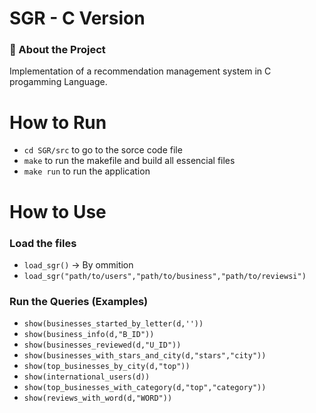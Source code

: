 # SGR - C Version

### 🎯 About the Project

Implementation of a recommendation management system in C progamming Language.

# How to Run
* `cd SGR/src` to go to the sorce code file
* `make` to run the makefile and build all essencial files
* `make run` to run the application

# How to Use

### Load the files
* `load_sgr()` -> By ommition
* `load_sgr("path/to/users","path/to/business","path/to/reviewsi")`

### Run the Queries (Examples)
* `show(businesses_started_by_letter(d,''))`
* `show(business_info(d,"B_ID"))`
* `show(businesses_reviewed(d,"U_ID"))`
* `show(businesses_with_stars_and_city(d,"stars","city"))`
* `show(top_businesses_by_city(d,"top"))`
* `show(international_users(d))`
* `show(top_businesses_with_category(d,"top","category"))`
* `show(reviews_with_word(d,"WORD"))`

